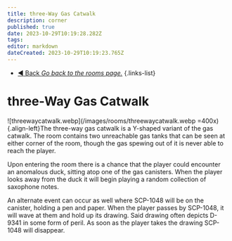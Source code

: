 ```yaml
---
title: three-Way Gas Catwalk
description: corner
published: true
date: 2023-10-29T10:19:28.282Z
tags: 
editor: markdown
dateCreated: 2023-10-29T10:19:23.765Z
---
```


- [:arrow_backward: Back *Go back to the rooms page.*](/en/game/rooms#zones)
{.links-list}
# three-Way Gas Catwalk
![threewaycatwalk.webp](/images/rooms/threewaycatwalk.webp =400x){.align-left}The three-way gas catwalk is a Y-shaped variant of the gas catwalk. The room contains two unreachable gas tanks that can be seen at either corner of the room, though the gas spewing out of it is never able to reach the player.

Upon entering the room there is a chance that the player could encounter an anomalous duck, sitting atop one of the gas canisters. When the player looks away from the duck it will begin playing a random collection of saxophone notes.

An alternate event can occur as well where SCP-1048 will be on the canister, holding a pen and paper. When the player passes by SCP-1048, it will wave at them and hold up its drawing. Said drawing often depicts D-9341 in some form of peril. As soon as the player takes the drawing SCP-1048 will disappear.